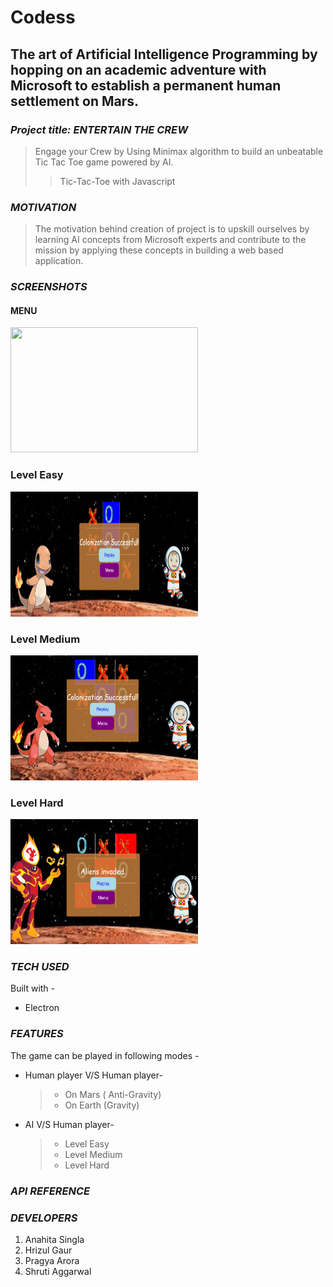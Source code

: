 # Codess

## The art of Artificial Intelligence Programming by hopping on an academic adventure with Microsoft to establish a permanent human settlement on Mars.

### *Project title: ENTERTAIN THE CREW*

>Engage your Crew by Using Minimax algorithm to build an unbeatable Tic Tac Toe game powered by AI. 
>>Tic-Tac-Toe with Javascript

### *MOTIVATION*

>The motivation behind creation of project is to upskill ourselves by learning AI concepts from Microsoft experts and contribute to the mission by applying these concepts in building a web based application.

### *SCREENSHOTS*

#### MENU

<img src="img/menu.PNG" width=300 height=200>

### Level Easy

<img src="img/easy__.PNG" width=300 height=200>

### Level Medium 

<img src="img/medium__.PNG" width=300 height=200>

### Level Hard

<img src="img/hard__.PNG" width=300 height=200>

### *TECH USED*

Built with - 
 * Electron

### *FEATURES*

The game can be played in following modes -
 * Human player V/S Human player-
     > * On Mars ( Anti-Gravity)
     > * On Earth (Gravity)
 * AI V/S Human player-
     > * Level Easy
     > * Level Medium
     > * Level Hard
     
 ### *API REFERENCE*

### *DEVELOPERS*

1. Anahita Singla 
2. Hrizul Gaur
3. Pragya Arora
4. Shruti Aggarwal



